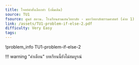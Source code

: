 ```yaml
---
title: โจทย์คำสั่งเลือกทำ (เพิ่มเติม)
source: TU1
fsource: ศูนย์ สอวน. โรงเรียนสามเสนวิทยาลัย - มหาวิทยาลัยธรรมศาสตร์ (ค่าย 1)
link: /assets/TU1-problem-if-else-2.pdf
difficulty: Very Easy
tags: 
---
```


!problem_info TU1-problem-if-else-2

!!! warning "คำเตือน"
    บทเรียนนี้ยังไม่สมบูรณ์